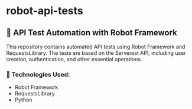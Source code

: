 # robot-api-tests
## 🚀 API Test Automation with Robot Framework

This repository contains automated API tests using Robot Framework and RequestsLibrary. The tests are based on the Serverest API, including user creation, authentication, and other essential operations.

### 📌 Technologies Used:
- Robot Framework  
- RequestsLibrary  
- Python  
